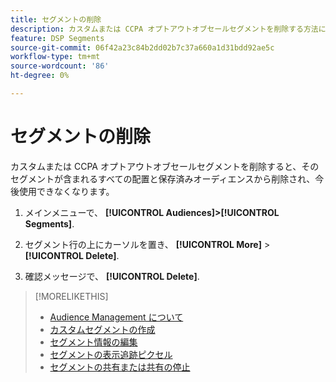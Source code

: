 ```yaml
---
title: セグメントの削除
description: カスタムまたは CCPA オプトアウトオブセールセグメントを削除する方法について説明します。
feature: DSP Segments
source-git-commit: 06f42a23c84b2dd02b7c37a660a1d31bdd92ae5c
workflow-type: tm+mt
source-wordcount: '86'
ht-degree: 0%

---
```


# セグメントの削除

カスタムまたは CCPA オプトアウトオブセールセグメントを削除すると、そのセグメントが含まれるすべての配置と保存済みオーディエンスから削除され、今後使用できなくなります。

1. メインメニューで、 **[!UICONTROL Audiences]>[!UICONTROL Segments]**.

1. セグメント行の上にカーソルを置き、 **[!UICONTROL More]** > **[!UICONTROL Delete]**.

1. 確認メッセージで、 **[!UICONTROL Delete]**.

>[!MORELIKETHIS]
>
>* [Audience Management について](audience-about.md)
>* [カスタムセグメントの作成](custom-segment-create.md)
>* [セグメント情報の編集](segment-edit.md)
>* [セグメントの表示追跡ピクセル](segment-view-pixels.md)
>* [セグメントの共有または共有の停止](segment-share.md)

